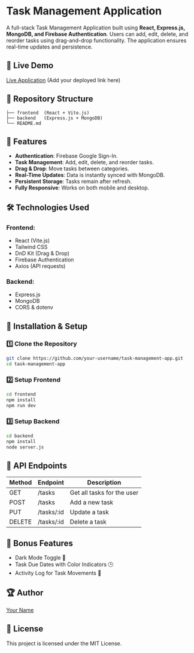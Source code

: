 # Task Management Application

A full-stack Task Management Application built using **React, Express.js, MongoDB, and Firebase Authentication**. Users can add, edit, delete, and reorder tasks using drag-and-drop functionality. The application ensures real-time updates and persistence.

## 🚀 Live Demo
[Live Application](#) (Add your deployed link here)

## 📂 Repository Structure
```
├── frontend  (React + Vite.js)
├── backend   (Express.js + MongoDB)
└── README.md
```

## 🔑 Features
- **Authentication**: Firebase Google Sign-In.
- **Task Management**: Add, edit, delete, and reorder tasks.
- **Drag & Drop**: Move tasks between categories.
- **Real-Time Updates**: Data is instantly synced with MongoDB.
- **Persistent Storage**: Tasks remain after refresh.
- **Fully Responsive**: Works on both mobile and desktop.

## 🛠 Technologies Used
### **Frontend:**
- React (Vite.js)
- Tailwind CSS
- DnD Kit (Drag & Drop)
- Firebase Authentication
- Axios (API requests)

### **Backend:**
- Express.js
- MongoDB
- CORS & dotenv

## 📌 Installation & Setup
### **1️⃣ Clone the Repository**
```sh
git clone https://github.com/your-username/task-management-app.git
cd task-management-app
```
### **2️⃣ Setup Frontend**
```sh
cd frontend
npm install
npm run dev
```
### **3️⃣ Setup Backend**
```sh
cd backend
npm install
node server.js
```

## 🎯 API Endpoints
| Method | Endpoint       | Description |
|--------|---------------|-------------|
| GET    | /tasks        | Get all tasks for the user |
| POST   | /tasks        | Add a new task |
| PUT    | /tasks/:id    | Update a task |
| DELETE | /tasks/:id    | Delete a task |

## 🎉 Bonus Features
- Dark Mode Toggle 🌙
- Task Due Dates with Color Indicators 🕒
- Activity Log for Task Movements 📜

## 🏆 Author
[Your Name](https://github.com/your-username)

## 📜 License
This project is licensed under the MIT License.
